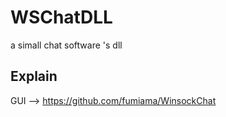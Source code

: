 # WSChatDLL
a simall chat software 's dll   

## Explain   
GUI --> https://github.com/fumiama/WinsockChat    

